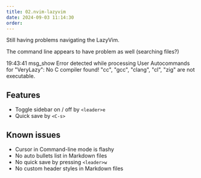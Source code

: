 ```yaml
---
title: 02.nvim-lazyvim
date: 2024-09-03 11:14:30
order: 
---
```


Still having problems navigating the LazyVim.

The command line appears to have problem as well (searching files?)

19:43:41 msg_show Error detected while processing User Autocommands for "VeryLazy":
No C compiler found! "cc", "gcc", "clang", "cl", "zig" are not executable.

## Features

- Toggle sidebar on / off by `<leader>e`
- Quick save by `<C-s>`

## Known issues

- Cursor in Command-line mode is flashy
- No auto bullets list in Markdown files
- No quick save by pressing `<leader>w`
- No custom header styles in Markdown files

